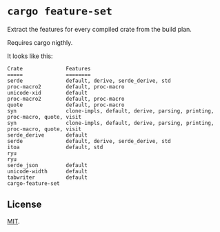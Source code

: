 # `cargo feature-set`

Extract the features for every compiled crate from the build plan.

Requires cargo nigthly.

It looks like this:

```
Crate              Features
=====              ========
serde              default, derive, serde_derive, std
proc-macro2        default, proc-macro
unicode-xid        default
proc-macro2        default, proc-macro
quote              default, proc-macro
syn                clone-impls, default, derive, parsing, printing, proc-macro, quote, visit
syn                clone-impls, default, derive, parsing, printing, proc-macro, quote, visit
serde_derive       default
serde              default, derive, serde_derive, std
itoa               default, std
ryu                
ryu                
serde_json         default
unicode-width      default
tabwriter          default
cargo-feature-set  
```

## License

[MIT](LICENSE).
